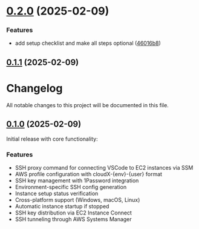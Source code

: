 # [0.2.0](https://github.com/easytocloud/cloudX-proxy/compare/v0.1.1...v0.2.0) (2025-02-09)


### Features

* add setup checklist and make all steps optional ([46016b8](https://github.com/easytocloud/cloudX-proxy/commit/46016b8fd7f1a1ae42fb34a7ff35365279883ab0))

## [0.1.1](https://github.com/easytocloud/cloudX-proxy/compare/v0.1.0...v0.1.1) (2025-02-09)

# Changelog

All notable changes to this project will be documented in this file.

## [0.1.0](https://github.com/easytocloud/cloudX-proxy/releases/tag/v0.1.0) (2025-02-09)

Initial release with core functionality:

### Features

* SSH proxy command for connecting VSCode to EC2 instances via SSM
* AWS profile configuration with cloudX-{env}-{user} format
* SSH key management with 1Password integration
* Environment-specific SSH config generation
* Instance setup status verification
* Cross-platform support (Windows, macOS, Linux)
* Automatic instance startup if stopped
* SSH key distribution via EC2 Instance Connect
* SSH tunneling through AWS Systems Manager

